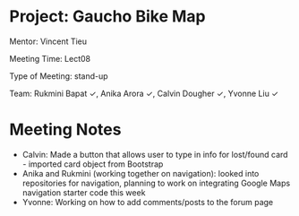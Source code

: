 # Project: Gaucho Bike Map 

Mentor: Vincent Tieu  

Meeting Time: Lect08 

Type of Meeting: stand-up 

Team: Rukmini Bapat ✓, Anika Arora ✓, Calvin Dougher ✓, Yvonne Liu ✓

# Meeting Notes 
* Calvin: Made a button that allows user to type in info for lost/found card - imported card object from Bootstrap
* Anika and Rukmini (working together on navigation): looked into repositories for navigation, 
  planning to work on integrating Google Maps navigation starter code this week
* Yvonne: Working on how to add comments/posts to the forum page
 

